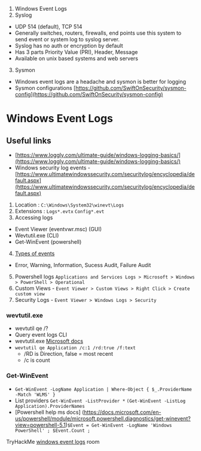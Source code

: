 1. Windows Event Logs
2. Syslog
  -   UDP 514 (default), TCP 514
  - Generally switches, routers, firewalls, end points use this system to send event or system log to syslog server.
  - Syslog has no auth or encryption by default
  - Has 3 parts Priority Value (PRI), Header, Message
  - Available on unix based systems and web servers
3. Sysmon
  - Windows event logs are a headache and sysmon is better for logging
  - Sysmon configurations [https://github.com/SwiftOnSecurity/sysmon-config](https://github.com/SwiftOnSecurity/sysmon-config)
 
# Windows Event Logs

## Useful links
- [https://www.loggly.com/ultimate-guide/windows-logging-basics/](https://www.loggly.com/ultimate-guide/windows-logging-basics/)
- Windows security log events - [https://www.ultimatewindowssecurity.com/securitylog/encyclopedia/default.aspx](https://www.ultimatewindowssecurity.com/securitylog/encyclopedia/default.aspx)

1. Location : `C:\Windows\System32\winevt\Logs` 
2. Extensions : `Logs*.evtx` `Config*.evt`
3. Accessing logs
- Event Viewer (eventvwr.msc) (GUI)
- Wevtutil.exe (CLI)
- Get-WinEvent (powershell)
4. [Types of events](https://docs.microsoft.com/en-us/windows/win32/eventlog/event-types)
- Error, Warning, Information, Sucess Audit, Failure Audit
5. Powershell logs `Applications and Services Logs > Microsoft > Windows > PowerShell > Operational`
6. Custom Views - `Event Viewer > Custom Views > Right Click > Create custom view`
7. Security Logs - `Event Viewer > Windows Logs > Security`

### wevtutil.exe
- wevtutil qe /?
- Query event logs CLI
- wevtutil.exe [Microsoft docs](https://docs.microsoft.com/en-us/windows-server/administration/windows-commands/wevtutil)
- `wevtutil qe Application /c:1 /rd:true /f:text`
  - /RD is Direction, false = most recent
  - /c is count

### Get-WinEvent
- `Get-WinEvent -LogName Application | Where-Object { $_.ProviderName -Match 'WLMS' }`
- List providers `Get-WinEvent -ListProvider *` `(Get-WinEvent -ListLog Application).ProviderNames`
- [Powershell help ms docs] (https://docs.microsoft.com/en-us/powershell/module/microsoft.powershell.diagnostics/get-winevent?view=powershell-5.1)`$Event = Get-WinEvent -LogName 'Windows PowerShell' ; $Event.Count ; `

TryHackMe [windows event logs](https://tryhackme.com/room/windowseventlogs) room
